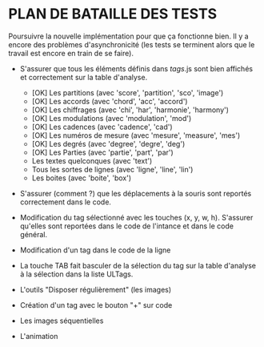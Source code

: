 # PLAN DE BATAILLE DES TESTS


Poursuivre la nouvelle implémentation pour que ça fonctionne bien. Il y a encore des problèmes d'asynchronicité (les tests se terminent alors que le travail est encore en train de se faire).

* S'assurer que tous les éléments définis dans _tags_.js sont bien affichés et correctement sur la table d'analyse.
  * [OK] Les partitions (avec 'score', 'partition', 'sco', 'image')
  * [OK] Les accords (avec 'chord', 'acc', 'accord')
  * [OK] Les chiffrages (avec 'chi', 'har', 'harmonie', 'harmony')
  * [OK] Les modulations (avec 'modulation', 'mod')
  * [OK] Les cadences (avec 'cadence', 'cad')
  * [OK] Les numéros de mesure (avec 'mesure', 'measure', 'mes')
  * [OK] Les degrés (avec 'degree', 'degre', 'deg')
  * [OK] Les Parties (avec 'partie', 'part', 'par')
  * Les textes quelconques (avec 'text')
  * Tous les sortes de lignes (avec 'ligne', 'line', 'lin')
  * Les boites (avec 'boite', 'box')
* S'assurer (comment ?) que les déplacements à la souris sont reportés correctement dans le code.
* Modification du tag sélectionné avec les touches (x, y, w, h). S'assurer qu'elles sont reportées dans le code de l'intance et dans le code général.
* Modification d'un tag dans le code de la ligne
* La touche TAB fait basculer de la sélection du tag sur la table d'analyse à la sélection dans la liste ULTags.
* L'outils "Disposer régulièrement" (les images)

* Création d'un tag avec le bouton "+" sur code
* Les images séquentielles
* L'animation
